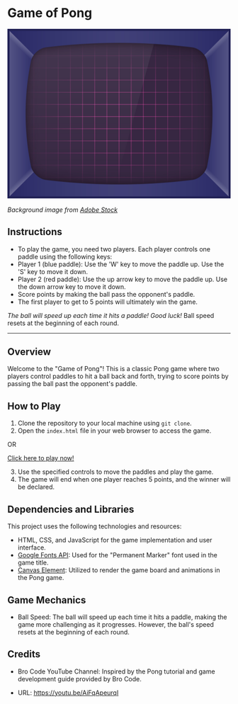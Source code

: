 # Game of Pong

![Background Picture](/assets/screen.jpeg)

*Background image from [Adobe Stock](https://stock.adobe.com/search?filters%5Bcontent_type%3Aphoto%5D=1&filters%5Bcontent_type%3Aillustration%5D=1&filters%5Bcontent_type%3Azip_vector%5D=1&filters%5Bcontent_type%3Avideo%5D=1&filters%5Bcontent_type%3Atemplate%5D=1&filters%5Bcontent_type%3A3d%5D=1&filters%5Bcontent_type%3Aaudio%5D=0&filters%5Binclude_stock_enterprise%5D=0&filters%5Bis_editorial%5D=0&filters%5Bfree_collection%5D=0&filters%5Bcontent_type%3Aimage%5D=1&k=arcade+background&order=relevance&safe_search=1&limit=100&search_page=1&get_facets=0&search_type=pagination&asset_id=239453726)*
## Instructions
- To play the game, you need two players. Each player controls one paddle using the following keys:
- Player 1 (blue paddle): Use the 'W' key to move the paddle up. Use the 'S' key to move it down.
- Player 2 (red paddle): Use the up arrow key to move the paddle up. Use the down arrow key to move it down.
- Score points by making the ball pass the opponent's paddle.
- The first player to get to 5 points will ultimately win the game.

*The ball will speed up each time it hits a paddle! Good luck!* Ball speed resets at the beginning of each round.

---

## Overview

Welcome to the "Game of Pong"! This is a classic Pong game where two players control paddles to hit a ball back and forth, trying to score points by passing the ball past the opponent's paddle.

## How to Play

1. Clone the repository to your local machine using `git clone`.
2. Open the `index.html` file in your web browser to access the game.

OR

[Click here to play now!](https://effulgent-unicorn-5361d2.netlify.app)

3. Use the specified controls to move the paddles and play the game.
4. The game will end when one player reaches 5 points, and the winner will be declared.
## Dependencies and Libraries

This project uses the following technologies and resources:

- HTML, CSS, and JavaScript for the game implementation and user interface.
- [Google Fonts API](https://fonts.google.com/): Used for the "Permanent Marker" font used in the game title.
- [Canvas Element](https://developer.mozilla.org/en-US/docs/Web/API/Canvas_API): Utilized to render the game board and animations in the Pong game.

## Game Mechanics

- Ball Speed: The ball will speed up each time it hits a paddle, making the game more challenging as it progresses. However, the ball's speed resets at the beginning of each round.

## Credits

- Bro Code YouTube Channel: Inspired by the Pong tutorial and game development guide provided by Bro Code.

- URL: https://youtu.be/AiFqApeurqI
